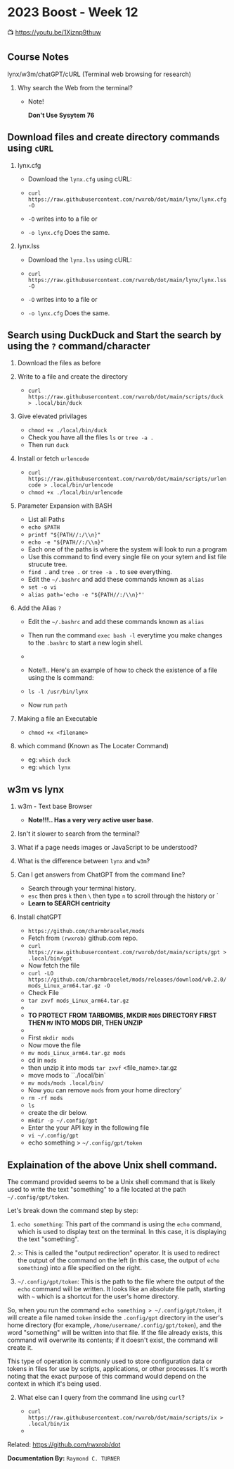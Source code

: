 # 2023 Boost - Week 12

📺 <https://youtu.be/1Xjznp9thuw>

## Course Notes

lynx/w3m/chatGPT/cURL (Terminal web browsing for research)

1. Why search the Web from the terminal?

    * Note!

      **Don't Use Sysytem 76**

## Download files and create directory commands using `cURL`
1. lynx.cfg
    * Download the `lynx.cfg` using cURL:

    * `curl https://raw.githubusercontent.com/rwxrob/dot/main/lynx/lynx.cfg -O`
    * `-O` writes into to a file
      or
    * `-o lynx.cfg` Does the same.

1. lynx.lss
    * Download the `lynx.lss` using cURL:

    * `curl https://raw.githubusercontent.com/rwxrob/dot/main/lynx/lynx.lss -O`
    * `-O` writes into to a file
      or
    * `-o lynx.cfg` Does the same.

## Search using DuckDuck and Start the search by using the `?` command/character
1. Download the files as before
1. Write to a file and create the directory

    * `curl https://raw.githubusercontent.com/rwxrob/dot/main/scripts/duck > .local/bin/duck`

1. Give elevated privilages
    * `chmod +x ./local/bin/duck`
    * Check you have all the files `ls` or `tree -a .`
    * Then run `duck`
1. Install or fetch `urlencode`

    * `curl https://raw.githubusercontent.com/rwxrob/dot/main/scripts/urlencode > .local/bin/urlencode`
    *  `chmod +x ./local/bin/urlencode`

2. Parameter Expansion with BASH
    * List all Paths
    * `echo $PATH` 
    * `printf "${PATH//:/\\n}"`
    * `echo -e "${PATH//:/\\n}"`
    * Each one of the paths is where the system will look to run a program
    * Use this command to find every single file on your sytem and list file strucute tree.
    * `find .` and `tree .` or `tree -a .` to see everything.
    * Edit the `~/.bashrc` and add these commands known as `alias`
    * `set -o vi`
    * `alias path='echo -e "${PATH//:/\\n}"'`
3. Add the Alias `?`
    * Edit the `~/.bashrc` and add these commands known as `alias`
    * Then run the command `exec bash -l` everytime you make changes to the `.bashrc` to start a new login shell.
    * 
    * Note!!.. Here's an example of how to check the existence of a file using the ls command:
     
    * `ls -l /usr/bin/lynx`
  
    * Now run `path`
4. Making a file an Executable
    * `chmod +x <filename>`

5. which command (Known as The Locater Command)
    * eg: `which duck`
    * eg: `which lynx`

## w3m vs lynx
1. w3m - Text base Browser
    * **Note!!!.. Has a very very active user base.**



2. Isn't it slower to search from the terminal?



1. What if a page needs images or JavaScript to be understood?



1. What is the difference between `lynx` and `w3m`?



1. Can I get answers from ChatGPT from the command line?
   * Search through your terminal history.
   * `esc` then pres `k` then `\` then type `n` to scroll through the history or <type in the last terminal command you need>`
   * **Learn to SEARCH centricity**
1. Install chatGPT
   * `https://github.com/charmbracelet/mods` 
   * Fetch from `(rwxrob)` github.com repo.
   * `curl https://raw.githubusercontent.com/rwxrob/dot/main/scripts/gpt > .local/bin/gpt`
   * Now fetch the file
   * `curl -LO  https://github.com/charmbracelet/mods/releases/download/v0.2.0/mods_Linux_arm64.tar.gz -O`
   * Check File
   * `tar zxvf mods_Linux_arm64.tar.gz`
   * 
   * **TO PROTECT FROM TARBOMBS, MKDIR `MODS` DIRECTORY FIRST THEN `MV` INTO MODS DIR, THEN UNZIP**
   * 
   * First `mkdir mods`
   * Now move the file
   * `mv mods_Linux_arm64.tar.gz mods`
   * cd in `mods`
   * then unzip it into mods 
    `tar zxvf` <file_name>.tar.gz
   * move mods to ``./local/bin`
   * `mv mods/mods .local/bin/`
   * Now you can remove `mods` from your home directory'
   * `rm -rf mods`
   * `ls`
   * create the dir below.
   * `mkdir -p ~/.config/gpt`
   * Enter the your API key in the following file
   * `vi ~/.config/gpt`
   * echo something > `~/.config/gpt/token`
## Explaination of the above Unix shell command.
The command provided seems to be a Unix shell command that is likely used to write the text "something" to a file located at the path `~/.config/gpt/token`.

Let's break down the command step by step:

1. `echo something`: This part of the command is using the `echo` command, which is used to display text on the terminal. In this case, it is displaying the text "something".

2. `>`: This is called the "output redirection" operator. It is used to redirect the output of the command on the left (in this case, the output of `echo something`) into a file specified on the right.

3. `~/.config/gpt/token`: This is the path to the file where the output of the `echo` command will be written. It looks like an absolute file path, starting with `~` which is a shortcut for the user's home directory.

So, when you run the command `echo something > ~/.config/gpt/token`, it will create a file named `token` inside the `.config/gpt` directory in the user's home directory (for example, `/home/username/.config/gpt/token`), and the word "something" will be written into that file. If the file already exists, this command will overwrite its contents; if it doesn't exist, the command will create it.

This type of operation is commonly used to store configuration data or tokens in files for use by scripts, applications, or other processes. It's worth noting that the exact purpose of this command would depend on the context in which it's being used.


2. What else can I query from the command line using `curl`?

    * `curl https://raw.githubusercontent.com/rwxrob/dot/main/scripts/ix > .local/bin/ix`
    * 




Related:
<https://github.com/rwxrob/dot>

**Documentation By:** `Raymond C. TURNER`